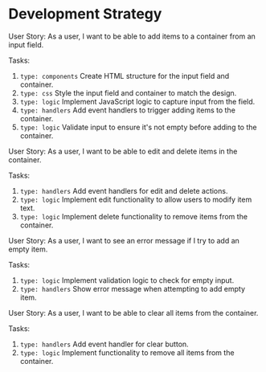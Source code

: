 <!--

  There will be different types of tasks for each user story:
    `type: components`
    `type: css`
    `type: logic`
    `type: handlers`
    ...

-->

# Development Strategy

User Story: As a user, I want to be able to add items to a container from an input field.

Tasks:
1. `type: components` Create HTML structure for the input field and container.
2. `type: css` Style the input field and container to match the design.
3. `type: logic` Implement JavaScript logic to capture input from the field.
4. `type: handlers` Add event handlers to trigger adding items to the container.
5. `type: logic` Validate input to ensure it's not empty before adding to the container.

User Story: As a user, I want to be able to edit and delete items in the container.

Tasks:
1. `type: handlers` Add event handlers for edit and delete actions.
2. `type: logic` Implement edit functionality to allow users to modify item text.
3. `type: logic` Implement delete functionality to remove items from the container.

User Story: As a user, I want to see an error message if I try to add an empty item.

Tasks:
1. `type: logic` Implement validation logic to check for empty input.
2. `type: handlers` Show error message when attempting to add empty item.

User Story: As a user, I want to be able to clear all items from the container.

Tasks:
1. `type: handlers` Add event handler for clear button.
2. `type: logic` Implement functionality to remove all items from the container.
